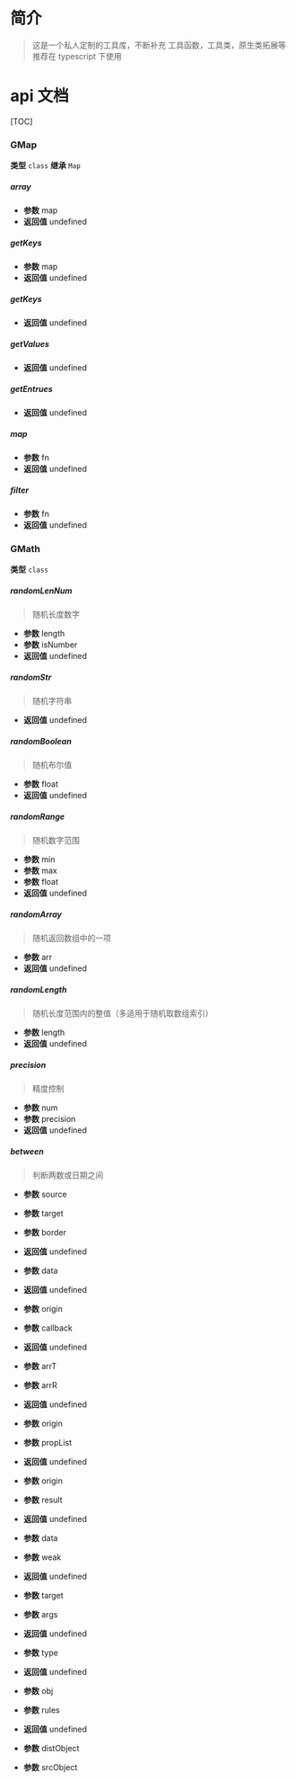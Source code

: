 # 简介

> 这是一个私人定制的工具库，不断补充 工具函数，工具类，原生类拓展等
> 推荐在 typescript 下使用

# api 文档

[TOC]

### GMap
**类型** `class`
**继承** `Map`
##### array
- **参数** map
- **返回值** undefined
##### getKeys
- **参数** map
- **返回值** undefined
##### getKeys
- **返回值** undefined
##### getValues
- **返回值** undefined
##### getEntrues
- **返回值** undefined
##### map
- **参数** fn
- **返回值** undefined
##### filter
- **参数** fn
- **返回值** undefined
### GMath
**类型** `class`
##### randomLenNum
> 随机长度数字
- **参数** length
- **参数** isNumber
- **返回值** undefined
##### randomStr
> 随机字符串
- **返回值** undefined
##### randomBoolean
> 随机布尔值
- **参数** float
- **返回值** undefined
##### randomRange
> 随机数字范围
- **参数** min
- **参数** max
- **参数** float
- **返回值** undefined
##### randomArray
> 随机返回数组中的一项
- **参数** arr
- **返回值** undefined
##### randomLength
> 随机长度范围内的整值（多适用于随机取数组索引）
- **参数** length
- **返回值** undefined
##### precision
> 精度控制
- **参数** num
- **参数** precision
- **返回值** undefined
##### between
> 判断两数或日期之间
- **参数** source
- **参数** target
- **参数** border
- **返回值** undefined
- **参数** data
- **返回值** undefined
- **参数** origin
- **参数** callback
- **返回值** undefined
- **参数** arrT
- **参数** arrR
- **返回值** undefined
- **参数** origin
- **参数** propList
- **返回值** undefined
- **参数** origin
- **参数** result
- **返回值** undefined
- **参数** data
- **参数** weak
- **返回值** undefined
- **参数** target
- **参数** args
- **返回值** undefined
- **参数** type
- **返回值** undefined


- **参数** obj
- **参数** rules
- **返回值** undefined
- **参数** distObject
- **参数** srcObject
